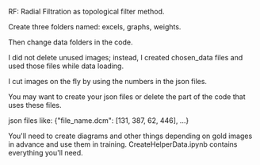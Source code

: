 RF: Radial Filtration as topological filter method.

Create three folders named: excels, graphs, weights.

Then change data folders in the code.

I did not delete unused images; instead, I created chosen_data files and used those files while data loading.

I cut images on the fly by using the numbers in the json files. 

You may want to create your json files or delete the part of the code that uses these files.

json files like: {"file_name.dcm": [131, 387, 62, 446], ...}

You'll need to create diagrams and other things depending on gold images in advance and use them in training. CreateHelperData.ipynb contains everything you'll need.

